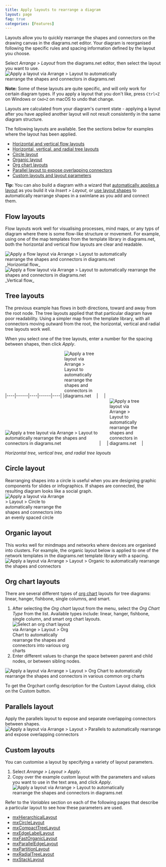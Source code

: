 ```yaml
---
title: Apply layouts to rearrange a diagram
layout: page
faq: true
categories: [Features]
---
```


Layouts allow you to quickly rearrange the shapes and connectors on the drawing canvas in the diagrams.net editor. Your diagram is reorganised following the specific rules and spacing information defined by the layout you choose. 

Select _Arrange > Layout_ from the diagrams.net editor, then select the layout you want to use.
<br /><img src="/assets/img/blog/arrange-layout.png" style="width=100%;max-width:400px;height:auto;" alt="Apply a layout via Arrange > Layout to automatically rearrange the shapes and connectors in diagrams.net">

**Note:** Some of these layouts are quite specific, and will only work for certain diagram types. If you apply a layout that you don't like, press ``Ctrl+Z`` on Windows or ``Cmd+Z`` on macOS to undo that change. 

Layouts are calculated from your diagram's current state - applying a layout after you have applied another layout will not result consistently in the same diagram structure.

The following layouts are available. See the sections below for examples where the layout has been applied.
* [Horizontal and vertical flow layouts](#flow-layouts)
* [Horizontal, vertical, and radial tree layouts](#tree-layouts)
* [Circle layout](#circle-layout)
* [Organic layout](#organic-layout)
* [Org chart layouts](#org-chart-layouts)
* [Parallel layout to expose overlapping connectors](#parallels-layout)
* [Custom layouts and layout parameters](#custom-layouts)

**Tip:** You can also build a diagram with a wizard that [automatically applies a layout](/doc/faq/insert-layouts.html) as you build it via _Insert > Layout_, or [use layout shapes](/blog/automated-layout-shapes.html) to automatically rearrange shapes in a swimlane as you add and connect them. 

## Flow layouts

Flow layouts work well for visualising processes, mind maps, or any typs of diagram where there is some flow-like structure or movement. For example, using one of the map templates from the template library in diagrams.net, both the horizontal and vertical flow layouts are clear and readable. 

<img src="/assets/img/blog/arrange-layout-horizontal-flow.png" style="width=100%;max-width:400px;height:auto;" alt="Apply a flow layout via Arrange > Layout to automatically rearrange the shapes and connectors in diagrams.net">
<br />_Horizontal flow_

<img src="/assets/img/blog/arrange-layout-vertical-flow.png" style="width=100%;max-width:500px;height:auto;" alt="Apply a flow layout via Arrange > Layout to automatically rearrange the shapes and connectors in diagrams.net">
<br />_Vertical flow_

## Tree layouts

The previous example has flows in both directions, toward and away from the root node. The tree layouts applied that that particular diagram have poor readability. Using a simpler map from the template library, with all connectors moving outward from the root, the horizontal, vertical and radial tree layouts work well. 

When you select one of the tree layouts, enter a number for the spacing between shapes, then click _Apply_.

|----|------|----|------|----|
|<img src="/assets/img/blog/arrange-layout-horizontal-tree.png" style="width=100%;max-width:100px;height:auto;" alt="Apply a tree layout via Arrange > Layout to automatically rearrange the shapes and connectors in diagrams.net"> | &nbsp;&nbsp;&nbsp; | <img src="/assets/img/blog/arrange-layout-vertical-tree.png" style="width=100%;max-width:300px;height:auto;" alt="Apply a tree layout via Arrange > Layout to automatically rearrange the shapes and connectors in diagrams.net"> | &nbsp;&nbsp;&nbsp; | <img src="/assets/img/blog/arrange-layout-radial-tree.png" style="width=100%;max-width:100px;height:auto;" alt="Apply a tree layout via Arrange > Layout to automatically rearrange the shapes and connectors in diagrams.net"> |

_Horizontal tree, vertical tree, and radial tree layouts_


## Circle layout

Rearranging shapes into a circle is useful when you are designing graphic components for slides or infographics.  If shapes are connected, the resulting diagram looks like a social graph. 
<br /><img src="/assets/img/blog/arrange-layout-circle.png" style="width=100%;max-width:200px;height:auto;" alt="Apply a layout via Arrange > Layout > Circle to automatically rearrange the shapes and connectors into an evenly spaced circle">

## Organic layout

This works well for mindmaps and networks where devices are organised into clusters. For example, the organic layout below is applied to one of the network templates in the diagrams.net template library with a spacing.
<br /><img src="/assets/img/blog/arrange-layout-organic.gif" style="width=100%;max-width:500px;height:auto;" alt="Apply a layout via Arrange > Layout > Organic to automatically rearrange the shapes and connectors">

## Org chart layouts

There are several different types of [org chart](/blog/org-charts.html) layouts for tree diagrams: linear, hanger, fishbone, single columns, and smart. 

1. After selecting the _Org chart_ layout from the menu, select the _Org Chart Type_ from the list. Available types include: linear, hanger, fishbone, single column, and smart org chart layouts.
<br /><img src="/assets/img/blog/arrange-layout-org-chart-dialog.png" style="width=100%;max-width:200px;height:auto;" alt="Select an org chart layout via Arrange > Layout > Org Chart to automatically rearrange the shapes and connectors into various org charts">
2. Enter different values to change the space between parent and child nodes, or between sibling nodes. 

<img src="/assets/img/blog/arrange-layout-org-chart.png" style="width=100%;max-width:600px;height:auto;" alt="Apply a layout via Arrange > Layout > Org Chart to automatically rearrange the shapes and connectors in various common org charts">

To get the Orgchart config description for the Custom Layout dialog, click on the Custom button.

## Parallels layout

Apply the parallels layout to expose and separate overlapping connectors between shapes.
<br /><img src="/assets/img/blog/arrange-layout-parallels.gif" style="width=100%;max-width:600px;height:auto;" alt="Apply a layout via Arrange > Layout > Parallels to automatically rearrange and expose overlapping connectors">

## Custom layouts

You can customise a layout by specifying a variety of layout parameters. 

1. Select _Arrange > Layout > Apply_. 
2. Copy over the example custom layout with the parameters and values you want to use in the text area, and click _Apply_.
<br /><img src="/assets/img/blog/arrange-layout-apply.png" style="width=100%;max-width:400px;height:auto;" alt="Apply a layout via Arrange > Layout to automatically rearrange the shapes and connectors in diagrams.net">

Refer to the _Variables_ section on each of the following pages that describe a particular layout to see how these parameters are used.

* [mxHierarchicalLayout](https://jgraph.github.io/mxgraph/docs/js-api/files/layout/hierarchical/mxHierarchicalLayout-js.html)
* [mxCircleLayout](https://jgraph.github.io/mxgraph/docs/js-api/files/layout/mxCircleLayout-js.html)
* [mxCompactTreeLayout](https://jgraph.github.io/mxgraph/docs/js-api/files/layout/mxCompactTreeLayout-js.html)
* [mxEdgeLabelLayout](https://jgraph.github.io/mxgraph/docs/js-api/files/layout/mxEdgeLabelLayout-js.html)
* [mxFastOrganicLayout](https://jgraph.github.io/mxgraph/docs/js-api/files/layout/mxFastOrganicLayout-js.html)
* [mxParallelEdgeLayout](https://jgraph.github.io/mxgraph/docs/js-api/files/layout/mxParallelEdgeLayout-js.html)
* [mxPartitionLayout](https://jgraph.github.io/mxgraph/docs/js-api/files/layout/mxPartitionLayout-js.html)
* [mxRadialTreeLayout](https://jgraph.github.io/mxgraph/docs/js-api/files/layout/mxRadialTreeLayout-js.html)
* [mxStackLayout](https://jgraph.github.io/mxgraph/docs/js-api/files/layout/mxStackLayout-js.html)